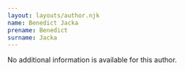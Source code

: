 ```yaml
---
layout: layouts/author.njk
name: Benedict Jacka
prename: Benedict
surname: Jacka
---
```

No additional information is available for this author.
